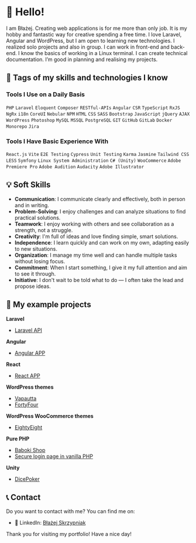 # 🚀 Hello! 

I am Błażej. Creating web applications is for me more than only job. It is my hobby and fantastic way for creative spending a free time. I love Laravel, Angular and WordPress, but I am open to learning new technologies. I realized solo projects and also in group. I can work in front-end and back-end. I know the basics of working in a Linux terminal. I can create technical documentation. I’m good in planning and realising my projects.

## 💪 Tags of my skills and technologies I know

### Tools I Use on a Daily Basis
`PHP` `Laravel` `Eloquent` `Composer` `RESTful-APIs` `Angular` `CSR` `TypeScript` `RxJS` `NgRx` `i18n` `CoreUI` `Nebular` `NPM` `HTML` `CSS` `SASS` `Bootstrap` `JavaScript` `jQuery` `AJAX` `WordPress` `Photoshop` `MySQL` `MSSQL` `PostgreSQL` `GIT` `GitHub` `GitLab` `Docker` `Monorepo` `Jira`

### Tools I Have Basic Experience With
`React.js` `Vite` `E2E Testing` `Cypress` `Unit Testing` `Karma` `Jasmine` `Tailwind CSS` `LESS` `Symfony` `Linux System Administration` `C# (Unity)` `WooCommerce` `Adobe Premiere Pro` `Adobe Audition` `Audacity` `Adobe Illustrator`

## 💡 Soft Skills

- **Communication**: I communicate clearly and effectively, both in person and in writing.
- **Problem-Solving**: I enjoy challenges and can analyze situations to find practical solutions.
- **Teamwork**: I enjoy working with others and see collaboration as a strength, not a struggle.
- **Creativity**: I'm full of ideas and love finding simple, smart solutions.
- **Independence**: I learn quickly and can work on my own, adapting easily to new situations.
- **Organization**: I manage my time well and can handle multiple tasks without losing focus.
- **Commitment**: When I start something, I give it my full attention and aim to see it through.
- **Initiative**: I don't wait to be told what to do — I often take the lead and propose ideas.

## 🌟 My example projects

**Laravel**
- [Laravel API](https://github.com/Angir777/project-api)

**Angular**
- [Angular APP](https://github.com/Angir777/project-angular)

**React**
- [React APP](https://github.com/Angir777/project-react)

**WordPress themes**
- [Vapautta](https://github.com/Angir777/vapautta)
- [FortyFour](https://github.com/Angir777/fortyfour)

**WordPress WooCommerce themes**
- [EightyEight](https://github.com/Angir777/eightyeight)

**Pure PHP**
- [Baboki Shop](https://github.com/Angir777/baboki)
- [Secure login page in vanilla PHP](https://github.com/Angir777/hype)

**Unity**
- [DicePoker](https://github.com/Angir777/DicePoker)

## 📞 Contact

Do you want to contact with me? You can find me on:
- 💼 LinkedIn: [Błażej Skrzypniak](https://www.linkedin.com/in/skrzypniak/)

Thank you for visiting my portfolio! Have a nice day!
